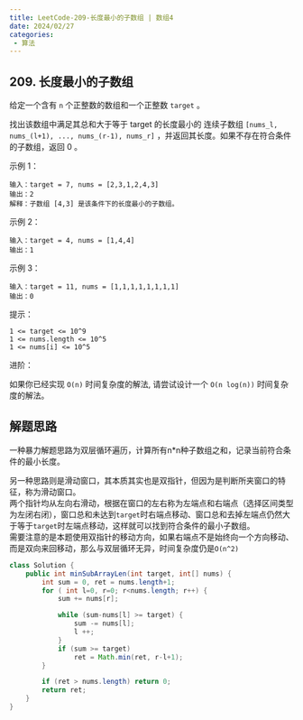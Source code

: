 ```yaml
---
title: LeetCode-209-长度最小的子数组 | 数组4
date: 2024/02/27
categories:
 - 算法
---
```

## 209. 长度最小的子数组

给定一个含有 `n` 个正整数的数组和一个正整数 `target` 。

找出该数组中满足其总和大于等于 target 的长度最小的 连续子数组 `[nums_l, nums_(l+1), ..., nums_(r-1), nums_r]` ，并返回其长度。如果不存在符合条件的子数组，返回 0 。

 

示例 1：
```
输入：target = 7, nums = [2,3,1,2,4,3]
输出：2
解释：子数组 [4,3] 是该条件下的长度最小的子数组。
```
示例 2：
```
输入：target = 4, nums = [1,4,4]
输出：1
```
示例 3：
```
输入：target = 11, nums = [1,1,1,1,1,1,1,1]
输出：0
```

提示：
```
1 <= target <= 10^9
1 <= nums.length <= 10^5
1 <= nums[i] <= 10^5
```

进阶：

如果你已经实现 `O(n)` 时间复杂度的解法, 请尝试设计一个 `O(n log(n))` 时间复杂度的解法。

## 解题思路

一种暴力解题思路为双层循环遍历，计算所有n*n种子数组之和，记录当前符合条件的最小长度。

另一种思路则是滑动窗口，其本质其实也是双指针，但因为是判断所夹窗口的特征，称为滑动窗口。<br/>
两个指针均从左向右滑动，根据在窗口的左右称为左端点和右端点（选择区间类型为左闭右闭），窗口总和未达到`target`时右端点移动、窗口总和去掉左端点仍然大于等于`target`时左端点移动，这样就可以找到符合条件的最小子数组。<br/>
需要注意的是本题使用双指针的移动方向，如果右端点不是始终向一个方向移动、而是双向来回移动，那么与双层循环无异，时间复杂度仍是`O(n^2)`

```java
class Solution {
    public int minSubArrayLen(int target, int[] nums) {
        int sum = 0, ret = nums.length+1;
        for ( int l=0, r=0; r<nums.length; r++) {
            sum += nums[r];

            while (sum-nums[l] >= target) {
                sum -= nums[l];
                l ++;
            }
            if (sum >= target)
                ret = Math.min(ret, r-l+1);
        }

        if (ret > nums.length) return 0;
        return ret;
    }
}
```
